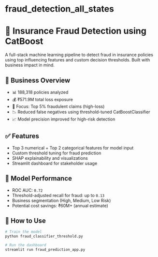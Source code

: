 # fraud_detection_all_states

# 🚨 Insurance Fraud Detection using CatBoost

A full-stack machine learning pipeline to detect fraud in insurance policies using top influencing features and custom decision thresholds. Built with business impact in mind.

## 💼 Business Overview

- 📊 188,318 policies analyzed
- 💰 ₹571.9M total loss exposure
- 🎯 Focus: Top 5% fraudulent claims (high-loss)
- 📉 Reduced false negatives using threshold-tuned CatBoostClassifier
- 📈 Model precision improved for high-risk detection

## ✅ Features

- Top 3 numerical + Top 2 categorical features for model input
- Custom threshold tuning for fraud prediction
- SHAP explainability and visualizations
- Streamlit dashboard for stakeholder usage

## 🧠 Model Performance

- ROC AUC: `0.72`
- Threshold-adjusted recall for fraud: up to `0.13`
- Business segmentation (High, Medium, Low Risk)
- Potential cost savings: ₹60M+ (annual estimate)

## 🚀 How to Use

```bash
# Train the model
python fraud_classifier_threshold.py

# Run the dashboard
streamlit run fraud_prediction_app.py
